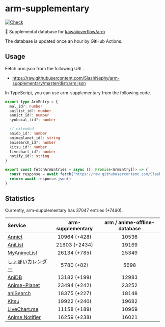 # arm-supplementary

[![Check](https://github.com/SlashNephy/arm-supplementary/actions/workflows/check-node.yml/badge.svg)](https://github.com/SlashNephy/arm-supplementary/actions/workflows/check-node.yml)

💊 Supplemental database for [kawaiioverflow/arm](https://github.com/kawaiioverflow/arm)

The database is updated once an hour by GitHub Actions.

## Usage

Fetch arm.json from the following URL.

- https://raw.githubusercontent.com/SlashNephy/arm-supplementary/master/dist/arm.json

In TypeScript, you can use arm-supplementary from the following code.

```TypeScript
export type ArmEntry = {
  mal_id?: number
  anilist_id?: number
  annict_id?: number
  syobocal_tid?: number

  // extended
  anidb_id?: number
  animeplanet_id?: string
  anisearch_id?: number
  kitsu_id?: number
  livechart_id?: number
  notify_id?: string
}

export const fetchArmEntries = async (): Promise<ArmEntry[]> => {
  const response = await fetch('https://raw.githubusercontent.com/SlashNephy/arm-supplementary/master/dist/arm.json')
  return await response.json()
}
```

## Statistics

Currently, arm-supplementary has 37047 entries (+7460).

| Service                                     | arm-supplementary | arm / anime-offline-database |
| :------------------------------------------ | :---------------: | :--------------------------: |
| [Annict](https://annict.com)                |   10964 (+428)    |            10536             |
| [AniList](https://anilist.co)               |   21603 (+2434)   |            19169             |
| [MyAnimeList](https://myanimelist.net)      |   26134 (+785)    |            25349             |
| [しょぼいカレンダー](https://cal.syoboi.jp) |    5780 (+82)     |             5698             |
| [AniDB](https://anidb.net)                  |   13182 (+199)    |            12983             |
| [Anime-Planet](https://anime-planet.com)    |   23494 (+242)    |            23252             |
| [aniSearch](https://anisearch.com)          |   18375 (+227)    |            18148             |
| [Kitsu](https://kitsu.io)                   |   19922 (+240)    |            19682             |
| [LiveChart.me](https://livechart.me)        |   11158 (+189)    |            10969             |
| [Anime Notifier](https://notify.moe)        |   16259 (+238)    |            16021             |

